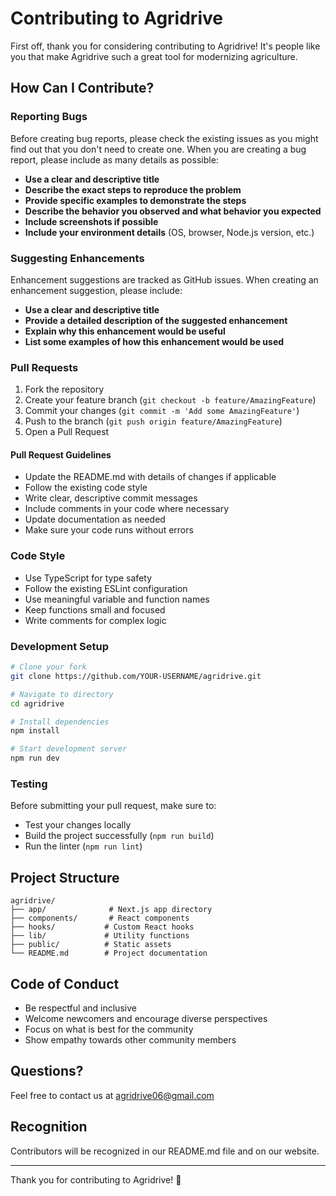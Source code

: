 # Contributing to Agridrive

First off, thank you for considering contributing to Agridrive! It's people like you that make Agridrive such a great tool for modernizing agriculture.

## How Can I Contribute?

### Reporting Bugs

Before creating bug reports, please check the existing issues as you might find out that you don't need to create one. When you are creating a bug report, please include as many details as possible:

- **Use a clear and descriptive title**
- **Describe the exact steps to reproduce the problem**
- **Provide specific examples to demonstrate the steps**
- **Describe the behavior you observed and what behavior you expected**
- **Include screenshots if possible**
- **Include your environment details** (OS, browser, Node.js version, etc.)

### Suggesting Enhancements

Enhancement suggestions are tracked as GitHub issues. When creating an enhancement suggestion, please include:

- **Use a clear and descriptive title**
- **Provide a detailed description of the suggested enhancement**
- **Explain why this enhancement would be useful**
- **List some examples of how this enhancement would be used**

### Pull Requests

1. Fork the repository
2. Create your feature branch (`git checkout -b feature/AmazingFeature`)
3. Commit your changes (`git commit -m 'Add some AmazingFeature'`)
4. Push to the branch (`git push origin feature/AmazingFeature`)
5. Open a Pull Request

#### Pull Request Guidelines

- Update the README.md with details of changes if applicable
- Follow the existing code style
- Write clear, descriptive commit messages
- Include comments in your code where necessary
- Update documentation as needed
- Make sure your code runs without errors

### Code Style

- Use TypeScript for type safety
- Follow the existing ESLint configuration
- Use meaningful variable and function names
- Keep functions small and focused
- Write comments for complex logic

### Development Setup

```bash
# Clone your fork
git clone https://github.com/YOUR-USERNAME/agridrive.git

# Navigate to directory
cd agridrive

# Install dependencies
npm install

# Start development server
npm run dev
```

### Testing

Before submitting your pull request, make sure to:

- Test your changes locally
- Build the project successfully (`npm run build`)
- Run the linter (`npm run lint`)

## Project Structure

```
agridrive/
├── app/              # Next.js app directory
├── components/       # React components
├── hooks/           # Custom React hooks
├── lib/             # Utility functions
├── public/          # Static assets
└── README.md        # Project documentation
```

## Code of Conduct

- Be respectful and inclusive
- Welcome newcomers and encourage diverse perspectives
- Focus on what is best for the community
- Show empathy towards other community members

## Questions?

Feel free to contact us at agridrive06@gmail.com

## Recognition

Contributors will be recognized in our README.md file and on our website.

---

Thank you for contributing to Agridrive! 🌾
